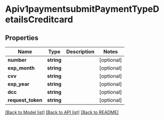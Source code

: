 # Apiv1paymentsubmitPaymentTypeDetailsCreditcard

## Properties
Name | Type | Description | Notes
------------ | ------------- | ------------- | -------------
**number** | **string** |  | [optional] 
**exp_month** | **string** |  | [optional] 
**cvv** | **string** |  | [optional] 
**exp_year** | **string** |  | [optional] 
**dcc** | **string** |  | [optional] 
**request_token** | **string** |  | [optional] 

[[Back to Model list]](../../README.md#documentation-for-models) [[Back to API list]](../../README.md#documentation-for-api-endpoints) [[Back to README]](../../README.md)

